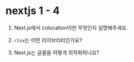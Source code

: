 # nextjs 1 - 4

1. Next.js에서 colocation이란 무엇인지 설명해주세요.

2. `clsx`는 어떤 라이브러리인가요?

3. Next.js는 글꼴을 어떻게 최적화하나요?
